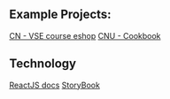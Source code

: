 
## Example Projects: 

[CN - VSE course eshop](https://github.com/cngroupdk/vse-4it445)
[CNU - Cookbook](https://github.com/cngroupdk/cnu-cookbook)

## Technology

[ReactJS docs](https://reactjs.org/)
[StoryBook](https://storybook.js.org/)
